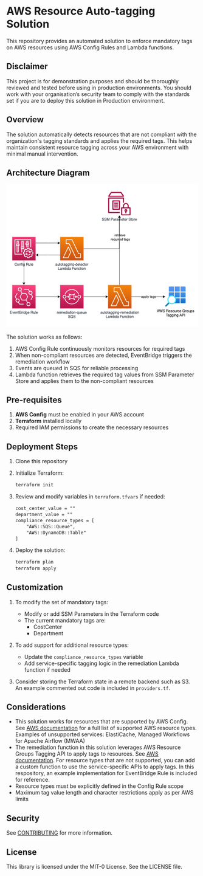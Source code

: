 # AWS Resource Auto-tagging Solution

This repository provides an automated solution to enforce mandatory tags on AWS resources using AWS Config Rules and Lambda functions.

## Disclaimer
This project is for demonstration purposes and should be thoroughly reviewed and tested before using in production environments. You should work with your organisation’s security team to comply with the standards set if you are to deploy this solution in Production environment.

## Overview

The solution automatically detects resources that are not compliant with the organization's tagging standards and applies the required tags. This helps maintain consistent resource tagging across your AWS environment with minimal manual intervention.

## Architecture Diagram

![](images/arch-diagram.png)

The solution works as follows:
1. AWS Config Rule continuously monitors resources for required tags
2. When non-compliant resources are detected, EventBridge triggers the remediation workflow
3. Events are queued in SQS for reliable processing
4. Lambda function retrieves the required tag values from SSM Parameter Store and applies them to the non-compliant resources

## Pre-requisites

1. **AWS Config** must be enabled in your AWS account
2. **Terraform** installed locally
3. Required IAM permissions to create the necessary resources

## Deployment Steps

1. Clone this repository

2. Initialize Terraform:
    ```bash
    terraform init
    ```

3. Review and modify variables in `terraform.tfvars` if needed:
    ```hcl
    cost_center_value = ""
    department_value = ""
    compliance_resource_types = [
        "AWS::SQS::Queue",
        "AWS::DynamoDB::Table"
    ]
    ```

4. Deploy the solution:
    ```bash
    terraform plan
    terraform apply
    ```

## Customization

1. To modify the set of mandatory tags:
   - Modify or add SSM Parameters in the Terraform code
   - The current mandatory tags are:
     - CostCenter
     - Department

2. To add support for additional resource types:
   - Update the `compliance_resource_types` variable
   - Add service-specific tagging logic in the remediation Lambda function if needed

3. Consider storing the Terraform state in a remote backend such as S3. An example commented out code is included in `providers.tf`.

## Considerations

- This solution works for resources that are supported by AWS Config. See [AWS documentation](https://docs.aws.amazon.com/config/latest/developerguide/resource-config-reference.html) for a full list of supported AWS resource types. Examples of unsupported services: ElastiCache, Managed Workflows for Apache Airflow (MWAA)
- The remediation function in this solution leverages AWS Resource Groups Tagging API to apply tags to resources. See [AWS documentation](https://docs.aws.amazon.com/resourcegroupstagging/latest/APIReference/supported-services.html). For resource types that are not supported, you can add a custom function to use the service-specific APIs to apply tags. In this respository, an example implementation for EventBridge Rule is included for reference.
- Resource types must be explicitly defined in the Config Rule scope
- Maximum tag value length and character restrictions apply as per AWS limits

## Security

See [CONTRIBUTING](CONTRIBUTING.md#security-issue-notifications) for more information.

## License

This library is licensed under the MIT-0 License. See the LICENSE file.
